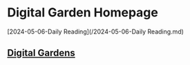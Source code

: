 # Digital Garden Homepage


[2024-05-06-Daily Reading](/2024-05-06-Daily Reading.md)

## [Digital Gardens](/thwiki/digitalgardens.md/digitalgardens.md)
